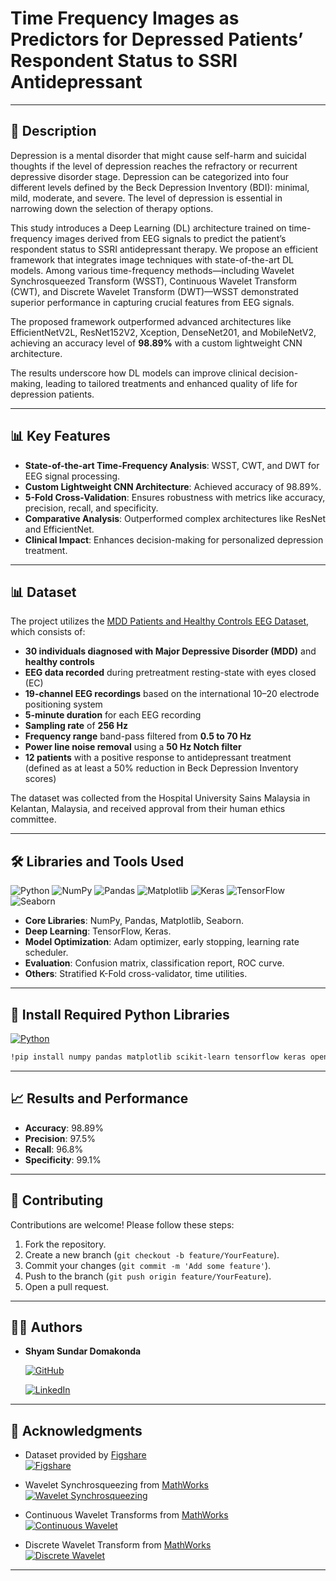 # Time Frequency Images as Predictors for Depressed Patients’ Respondent Status to SSRI Antidepressant
---

## 📝 Description
Depression is a mental disorder that might cause self-harm and suicidal thoughts if the level of depression reaches the refractory or recurrent depressive disorder stage. Depression can be categorized into four different levels defined by the Beck Depression Inventory (BDI): minimal, mild, moderate, and severe. The level of depression is essential in narrowing down the selection of therapy options. 

This study introduces a Deep Learning (DL) architecture trained on time-frequency images derived from EEG signals to predict the patient’s respondent status to SSRI antidepressant therapy. We propose an efficient framework that integrates image techniques with state-of-the-art DL models. Among various time-frequency methods—including Wavelet Synchrosqueezed Transform (WSST), Continuous Wavelet Transform (CWT), and Discrete Wavelet Transform (DWT)—WSST demonstrated superior performance in capturing crucial features from EEG signals.

The proposed framework outperformed advanced architectures like EfficientNetV2L, ResNet152V2, Xception, DenseNet201, and MobileNetV2, achieving an accuracy level of **98.89%** with a custom lightweight CNN architecture. 

The results underscore how DL models can improve clinical decision-making, leading to tailored treatments and enhanced quality of life for depression patients.

---

## 📊 Key Features

- **State-of-the-art Time-Frequency Analysis**: WSST, CWT, and DWT for EEG signal processing.
- **Custom Lightweight CNN Architecture**: Achieved accuracy of 98.89%.
- **5-Fold Cross-Validation**: Ensures robustness with metrics like accuracy, precision, recall, and specificity.
- **Comparative Analysis**: Outperformed complex architectures like ResNet and EfficientNet.
- **Clinical Impact**: Enhances decision-making for personalized depression treatment.

---
## 📊 Dataset

The project utilizes the [MDD Patients and Healthy Controls EEG Dataset](https://figshare.com/articles/dataset/EEG_Data_New/4244171), which consists of:

- **30 individuals diagnosed with Major Depressive Disorder (MDD)** and **healthy controls**
- **EEG data recorded** during pretreatment resting-state with eyes closed (EC) 
- **19-channel EEG recordings** based on the international 10–20 electrode positioning system
- **5-minute duration** for each EEG recording
- **Sampling rate** of **256 Hz**
- **Frequency range** band-pass filtered from **0.5 to 70 Hz**
- **Power line noise removal** using a **50 Hz Notch filter**
- **12 patients** with a positive response to antidepressant treatment (defined as at least a 50% reduction in Beck Depression Inventory scores)

The dataset was collected from the Hospital University Sains Malaysia in Kelantan, Malaysia, and received approval from their human ethics committee.


---

## 🛠️ Libraries and Tools Used

![Python](https://img.shields.io/badge/Python-3776AB?style=for-the-badge&logo=python&logoColor=white)
![NumPy](https://img.shields.io/badge/NumPy-013243?style=for-the-badge&logo=numpy&logoColor=white)
![Pandas](https://img.shields.io/badge/Pandas-150458?style=for-the-badge&logo=pandas&logoColor=white)
![Matplotlib](https://img.shields.io/badge/Matplotlib-00BFFF?style=for-the-badge&logo=plotly&logoColor=white)
![Keras](https://img.shields.io/badge/Keras-D00000?style=for-the-badge&logo=keras&logoColor=white)
![TensorFlow](https://img.shields.io/badge/TensorFlow-FF6F00?style=for-the-badge&logo=tensorflow&logoColor=white)
![Seaborn](https://img.shields.io/badge/Seaborn-3776AB?style=for-the-badge&logo=python&logoColor=white)

- **Core Libraries**: NumPy, Pandas, Matplotlib, Seaborn.
- **Deep Learning**: TensorFlow, Keras.
- **Model Optimization**: Adam optimizer, early stopping, learning rate scheduler.
- **Evaluation**: Confusion matrix, classification report, ROC curve.
- **Others**: Stratified K-Fold cross-validator, time utilities.

---
## 🐍 Install Required Python Libraries
[![Python](https://img.shields.io/badge/Python-3.7%2B-blue?style=flat-square&logo=python&logoColor=white)](https://www.python.org)

```bash
!pip install numpy pandas matplotlib scikit-learn tensorflow keras opencv-python
```

---

## 📈 Results and Performance

- **Accuracy**: 98.89%
- **Precision**: 97.5%
- **Recall**: 96.8%
- **Specificity**: 99.1%

---

## 🤝 Contributing

Contributions are welcome! Please follow these steps:

1. Fork the repository.
2. Create a new branch (`git checkout -b feature/YourFeature`).
3. Commit your changes (`git commit -m 'Add some feature'`).
4. Push to the branch (`git push origin feature/YourFeature`).
5. Open a pull request.

---

## 🧑‍💻 Authors

- **Shyam Sundar Domakonda**  

  [![GitHub](https://img.shields.io/badge/GitHub-181717?style=flat-square&logo=github&logoColor=white)](https://github.com/ShyamSundar29) 

  [![LinkedIn](https://img.shields.io/badge/LinkedIn-0A66C2?style=flat-square&logo=linkedin&logoColor=white)](https://www.linkedin.com/in/shyam-sundar-domakonda)

---
## 🤝 Acknowledgments

- Dataset provided by [Figshare](https://figshare.com/articles/dataset/EEG_Data_New/4244171)  
  [![Figshare](https://img.shields.io/badge/Figshare-Dataset-blue?style=flat-square&logo=figshare&logoColor=white)](https://figshare.com/articles/dataset/EEG_Data_New/4244171)

- Wavelet Synchrosqueezing from [MathWorks](https://www.mathworks.com/help/wavelet/gs/wavelet-synchrosqueezing.html)  
  [![Wavelet Synchrosqueezing](https://img.shields.io/badge/Wavelet_Synchrosqueezing-blue?style=flat-square)](https://www.mathworks.com/help/wavelet/gs/wavelet-synchrosqueezing.html)

- Continuous Wavelet Transforms from [MathWorks](https://www.mathworks.com/help/wavelet/continuous-wavelet-transforms.html)  
  [![Continuous Wavelet](https://img.shields.io/badge/Continuous_Wavelet-green?style=flat-square)](https://www.mathworks.com/help/wavelet/continuous-wavelet-transforms.html)

- Discrete Wavelet Transform from [MathWorks](https://www.mathworks.com/help/wavelet/ref/dwt.html)  
  [![Discrete Wavelet](https://img.shields.io/badge/Discrete_Wavelet-orange?style=flat-square)](https://www.mathworks.com/help/wavelet/ref/dwt.html)

---
